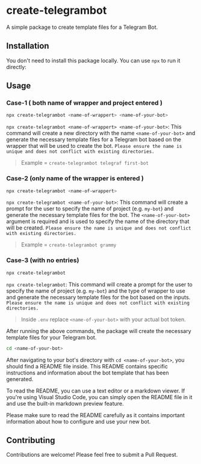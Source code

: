 # create-telegrambot

A simple package to create template files for a Telegram Bot.

## Installation

You don't need to install this package locally. You can use `npx` to run it directly:

## Usage

### Case-1 ( both name of wrapper and project  entered ) 

```bash
npx create-telegrambot <name-of-wrappert> <name-of-your-bot>
```
`npx create-telegrambot <name-of-wrappert> <name-of-your-bot>`: This command will create a new directory with the name `<name-of-your-bot>` and generate the necessary template files for a Telegram bot based on the wrapper that will be used to create the bot.  `Please ensure the name is unique and does not conflict with existing directories.`

> Example = `create-telegrambot telegraf first-bot`

### Case-2  (only name of the wrapper is entered )

```bash
npx create-telegrambot <name-of-wrappert>
```

`npx create-telegrambot <name-of-your-bot>`: This command will create a prompt for the user to specify the name of project (e.g. `my-bot`) and generate the necessary template files for the bot. The `<name-of-your-bot>` argument is required and is used to specify the name of the directory that will be created. `Please ensure the name is unique and does not conflict with existing directories.`

> Example = `create-telegrambot grammy`

### Case-3 (with no entries)

```bash
npx create-telegrambot 
```
`npx create-telegrambot`: This command will create a prompt for the user to specify the name of project (e.g. `my-bot`) and the type of wrapper to use and generate the necessary template files for the bot based on the inputs. `Please ensure the name is unique and does not conflict with existing directories.`

> Inside `.env` replace `<name-of-your-bot>` with your actual bot token.


After running the above commands, the package will create the necessary template files for your Telegram bot.

```bash
cd <name-of-your-bot>
```

After navigating to your bot's directory with `cd <name-of-your-bot>`, you should find a README file inside. This README contains specific instructions and information about the bot template that has been generated.

To read the README, you can use a text editor or a markdown viewer. If you're using Visual Studio Code, you can simply open the README file in it and use the built-in markdown preview feature.

Please make sure to read the README carefully as it contains important information about how to configure and use your new bot.


## Contributing

Contributions are welcome! Please feel free to submit a Pull Request.
